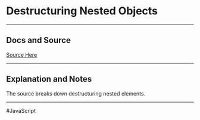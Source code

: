 # Destructuring Nested Objects

---
## Docs and Source
[Source Here](https://www.freecodecamp.org/news/destructure-object-properties-using-array-map-in-react/)

---
## Explanation and Notes
The source breaks down destructuring nested elements.

---


#JavaScript 